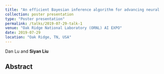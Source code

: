 ```yaml
---
title: "An efficient Bayesian inference algorithm for advancing neural network optimization and uncertainty quantification"
collection: poster presentation
type: "Poster presentation"
permalink: /talks/2019-07-29-talk-1
venue: "Oak Ridge National Laboratory (ORNL) AI EXPO"
date: 2019-07-29
location: "Oak Ridge, TN, USA"
---
```

Dan Lu and <b>Siyan Liu</b>

## Abstract

